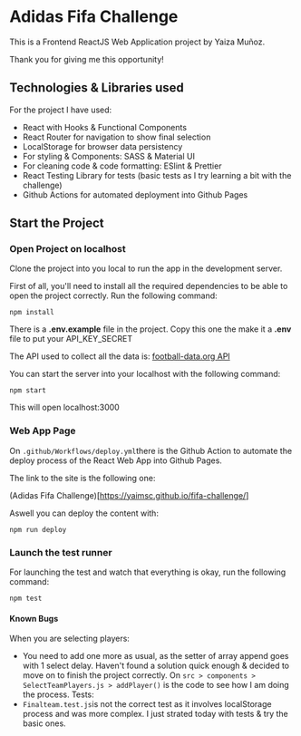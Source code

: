 # Adidas Fifa Challenge

This is a Frontend ReactJS Web Application project by Yaiza Muñoz.

Thank you for giving me this opportunity!

## Technologies & Libraries used

For the project I have used:
- React with Hooks & Functional Components
- React Router for navigation to show final selection
- LocalStorage for browser data persistency
- For styling & Components: SASS & Material UI
- For cleaning code & code formatting: ESlint & Prettier
- React Testing Library for tests (basic tests as I try learning a bit with the challenge)
- Github Actions for automated deployment into Github Pages

## Start the Project
### Open Project on localhost

Clone the project into you local to run the app in the development server.

First of all, you'll need to install all the required dependencies to be able to open the project correctly. Run the following command:

`npm install`

There is a **.env.example** file in the project. Copy this one the make it a **.env** file to put your API_KEY_SECRET

The API used to collect all the data is: [football-data.org API](football-data.org)

You can start the server into your localhost with the following command:

`npm start`

This will open localhost:3000

### Web App Page

On `.github/Workflows/deploy.yml`there is the Github Action to automate the deploy process of the React Web App into Github Pages.

The link to the site is the following one:

(Adidas Fifa Challenge)[https://yaimsc.github.io/fifa-challenge/]

Aswell you can deploy the content with:

`npm run deploy`

### Launch the test runner

For launching the test and watch that everything is okay, run the following command:

`npm test`

#### Known Bugs

When you are selecting players:
 - You need to add one more as usual, as the setter of array append goes with 1 select delay.
  Haven't found a solution quick enough & decided to move on to finish the project correctly.
  On `src > components > SelectTeamPlayers.js > addPlayer()` is the code to see how I am doing the process.
Tests:
- `Finalteam.test.js`is not the correct test as it involves localStorage process and was more complex. I just strated today with tests & try the basic ones.

